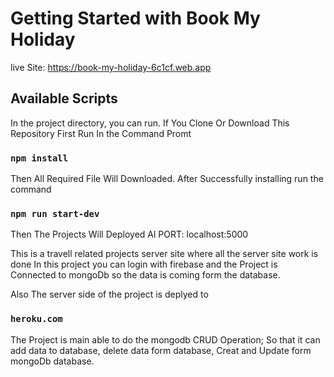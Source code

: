 # Getting Started with Book My Holiday
 live Site: https://book-my-holiday-6c1cf.web.app



## Available Scripts

In the project directory, you can run.
If You Clone Or Download This Repository First Run In the Command Promt 

### `npm install`

Then All Required File Will Downloaded.
After Successfully installing run the command

### `npm run start-dev`

Then The Projects Will Deployed Al PORT: localhost:5000

This is a travell related projects server site where all the server site work is done In this project you can login with firebase and the Project is Connected to mongoDb so the data is coming form the database.

Also The server side of the project is deplyed to 
### `heroku.com`

The Project is main able to do the mongodb CRUD Operation;
So that it can add data to database,
delete data form database, Creat and Update form mongoDb database.






